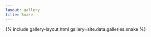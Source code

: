```yaml
---
layout: gallery
title: Snake
---
```


{% include gallery-layout.html gallery=site.data.galleries.snake %}
